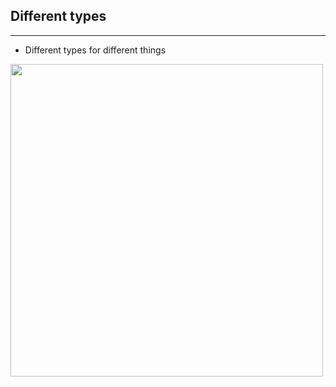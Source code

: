 ## Different types

----

  - Different types for different things
 <image style="width:500" src="https://github.com/spatialcarpentry/basics-pres/blob/master/images/Bitmap_VS_SVG.svg?raw=true" /> 
